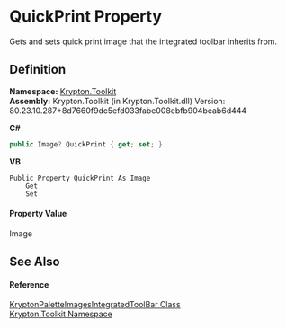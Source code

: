 # QuickPrint Property


Gets and sets quick print image that the integrated toolbar inherits from.



## Definition
**Namespace:** <a href="79d2eac2-21f4-54ff-7552-b20c33c30600.md">Krypton.Toolkit</a>  
**Assembly:** Krypton.Toolkit (in Krypton.Toolkit.dll) Version: 80.23.10.287+8d7660f9dc5efd033fabe008ebfb904beab6d444

**C#**
``` C#
public Image? QuickPrint { get; set; }
```
**VB**
``` VB
Public Property QuickPrint As Image
	Get
	Set
```



#### Property Value
Image

## See Also


#### Reference
<a href="0f375473-74f6-0338-dbb5-8a4dd7434a5b.md">KryptonPaletteImagesIntegratedToolBar Class</a>  
<a href="79d2eac2-21f4-54ff-7552-b20c33c30600.md">Krypton.Toolkit Namespace</a>  
